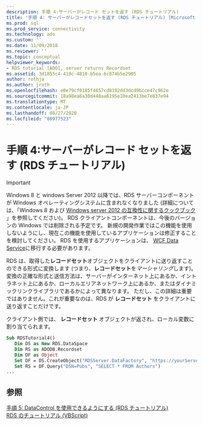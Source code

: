 ```yaml
---
description: 手順 4:サーバーがレコード セットを返す (RDS チュートリアル)
title: '手順 4: サーバーがレコードセットを返す (RDS チュートリアル) |Microsoft Docs'
ms.prod: sql
ms.prod_service: connectivity
ms.technology: ado
ms.custom: ''
ms.date: 11/09/2018
ms.reviewer: ''
ms.topic: conceptual
helpviewer_keywords:
- RDS tutorial [ADO], server returns Recordset
ms.assetid: 3d1855c4-419c-4810-b5ea-6c874b5e2905
author: rothja
ms.author: jroth
ms.openlocfilehash: e0e79cf0185f4657cd8192dd3dcd9bcce47c962e
ms.sourcegitcommit: 18a98ea6a30d448aa6195e10ea2413be7e837e94
ms.translationtype: MT
ms.contentlocale: ja-JP
ms.lasthandoff: 08/27/2020
ms.locfileid: "88977523"
---
```

# <a name="step-4-server-returns-the-recordset-rds-tutorial"></a>手順 4:サーバーがレコード セットを返す (RDS チュートリアル)
> [!IMPORTANT]
>  Windows 8 と windows Server 2012 以降では、RDS サーバーコンポーネントが Windows オペレーティングシステムに含まれなくなりました (詳細については、「Windows 8 および [Windows server 2012 の互換性に関するクックブック](https://www.microsoft.com/download/details.aspx?id=27416) 」を参照してください)。 RDS クライアントコンポーネントは、今後のバージョンの Windows では削除される予定です。 新規の開発作業ではこの機能を使用しないようにし、現在この機能を使用しているアプリケーションは修正することを検討してください。 RDS を使用するアプリケーションは、 [WCF Data Service](https://go.microsoft.com/fwlink/?LinkId=199565)に移行する必要があります。  
  
 RDS は、取得した**レコードセット**オブジェクトをクライアントに送り返すことのできる形式に変換します (つまり、**レコードセット**を*マーシャリング*します)。 変換の正確な形式と送信方法は、サーバーがインターネット上にあるか、イントラネット上にあるか、ローカルエリアネットワーク上にあるか、またはダイナミックリンクライブラリであるかによって異なります。 ただし、この詳細は重要ではありません。これが重要なのは、RDS が **レコードセット** をクライアントに送り返すことだけです。  
  
 クライアント側では、 **レコードセット** オブジェクトが返され、ローカル変数に割り当てられます。  
  
```vb
Sub RDSTutorial4()  
   Dim DS as New RDS.DataSpace  
   Dim RS as ADODB.Recordset  
   Dim DF as Object  
   Set DF = DS.CreateObject("RDSServer.DataFactory", "https://yourServer")  
   Set RS = DF.Query("DSN=Pubs", "SELECT * FROM Authors")  
...  
```  
  
## <a name="see-also"></a>参照  
 [手順 5: DataControl を使用できるようにする (RDS チュートリアル)](./step-5-datacontrol-is-made-usable-rds-tutorial.md)   
 [RDS のチュートリアル (VBScript)](./rds-tutorial-vbscript.md)